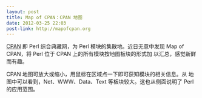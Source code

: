 ```yaml
---
layout: post
title: Map of CPAN：CPAN 地图
date: 2012-03-25 22:03
post-link: http://mapofcpan.org
---
```


[CPAN][1] 即 Perl 综合典藏网，为 Perl 模块的集散地。近日无意中发现
Map of CPAN，将 Perl 位于 CPAN 上的所有模块按地图板块的形式加
以汇总，感觉新鲜而有趣。<!--more--> 

CPAN 地图可放大或缩小，用鼠标在区域点一下即可获知模块的相关信息。从
地图中可以看到，Net、WWW、Data、Text 等板块较大。这也从侧面说明了
Perl 的应用范围。

[1]: http://www.cpan.org
